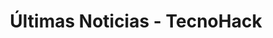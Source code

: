 ---
layout: noticias
title: "Últimas Noticias - TecnoHack"
permalink: /noticias/
description: "Mantente al día con las últimas noticias sobre ciberseguridad y tecnología en TecnoHack."
---